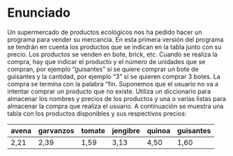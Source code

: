 # Enunciado
>
Un supermercado de productos ecológicos nos ha pedido hacer un programa
para vender su mercancía. En esta primera versión del programa se tendrán
en cuenta los productos que se indican en la tabla junto con su precio. Los
productos se venden en bote, brick, etc. Cuando se realiza la compra, hay que
indicar el producto y el número de unidades que se compran, por ejemplo
“guisantes” si se quiere comprar un bote de guisantes y la cantidad, por
ejemplo “3” si se quieren comprar 3 botes. La compra se termina con la palabra
“fin. Suponemos que el usuario no va a intentar comprar un producto que
no existe. Utiliza un diccionario para almacenar los nombres y precios de los
productos y una o varias listas para almacenar la compra que realiza el usuario.
A continuación se muestra una tabla con los productos disponibles y sus
respectivos precios:
>
| avena  | garvanzos | tomate | jengibre | quinoa | guisantes |
| ------ | --------- | ------ | -------- | ------ | --------- |
|  2,21  |    2,39   |  1,59  |   3,13   |  4,50  |    1,60   |
